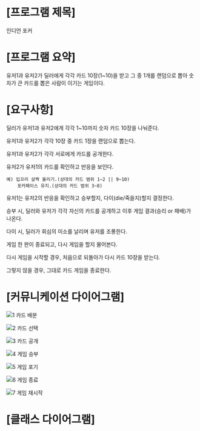 # [프로그램 제목]


인디언 포커


# [프로그램 요약]


유저1과 유저2가 딜러에게 각각 카드 10장(1~10)을 받고 그 중 1개를 랜덤으로 뽑아 숫자가 큰 카드를 뽑은 사람이 이기는 게임이다.


# [요구사항]


딜러가 유저1과 유저2에게 각각 1~10까지 숫자 카드 10장을 나눠준다.

유저1과 유저2가 각각 10장 중 카드 1장을 랜덤으로 뽑는다.

유저1과 유저2가 각각 서로에게 카드를 공개한다.

유저2가 유저1의 카드를 확인하고 반응을 보인다.

	예) 입꼬리 살짝 올리기.(상대의 카드 범위 1~2 || 9~10)
	    포커페이스 유지.(상대의 카드 범위 3~8)

유저1는 유저2의 반응을 확인하고 승부할지, 다이(die/죽을지)할지 결정한다.

승부 시, 딜러와 유저가 각각 자신의 카드를 공개하고 이후 게임 결과(승리 or 패배)가 나온다.

다이 시, 딜러가 회심의 미소를 날리며 유저를 조롱한다.

게임 한 판이 종료되고, 다시 게임을 할지 물어본다.

다시 게임을 시작할 경우, 처음으로 되돌아가 다시 카드 10장을 받는다.

그렇지 않을 경우, 그대로 카드 게임을 종료한다.


# [커뮤니케이션 다이어그램]


![1  카드 배분](https://user-images.githubusercontent.com/121847260/213859706-7d4938cb-0246-4fd3-9021-9354c1f0d988.png)


![2  카드 선택](https://user-images.githubusercontent.com/121847260/213859708-58c131dd-edb1-4087-94cd-214eeb5206f7.png)


![3  카드 공개](https://user-images.githubusercontent.com/121847260/213859709-f95ddb79-df4a-45e0-bb41-784675a73b25.png)


![4  게임 승부](https://user-images.githubusercontent.com/121847260/213859710-90cfbc64-b479-4aad-afb8-6451d1caa0c2.png)


![5  게임 포기](https://user-images.githubusercontent.com/121847260/213859711-5441f42a-1fac-459d-ab92-f871cbd291c2.png)


![6  게임 종료](https://user-images.githubusercontent.com/121847260/213859712-37c3aeed-834b-4940-8bde-d8d41ac28468.png)


![7  게임 재시작](https://user-images.githubusercontent.com/121847260/213859714-99de7508-4917-43f7-9e4a-61b8cf30d96b.png)


# [클래스 다이어그램]



